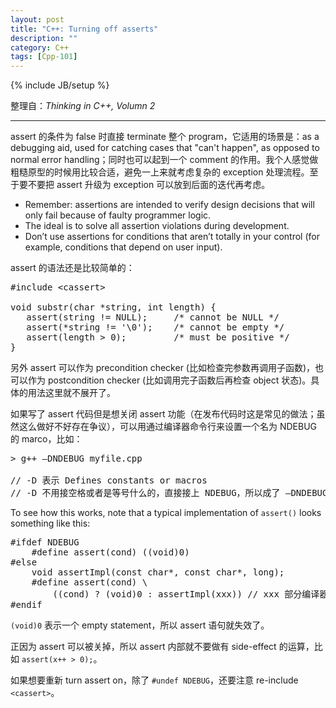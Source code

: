 ```yaml
---
layout: post
title: "C++: Turning off asserts"
description: ""
category: C++
tags: [Cpp-101]
---
```

{% include JB/setup %}

整理自：_Thinking in C++, Volumn 2_

-----

assert 的条件为 false 时直接 terminate 整个 program，它适用的场景是：as a debugging aid, used for catching cases that "can't happen", as opposed to normal error handling；同时也可以起到一个 comment 的作用。我个人感觉做粗糙原型的时候用比较合适，避免一上来就考虑复杂的 exception 处理流程。至于要不要把 assert 升级为 exception 可以放到后面的迭代再考虑。 

- Remember: assertions are intended to verify design decisions that will only fail because of faulty programmer logic. 
- The ideal is to solve all assertion violations during development. 
- Don’t use assertions for conditions that aren’t totally in your control (for example, conditions that depend on user input).

assert 的语法还是比较简单的：

<pre class="prettyprint linenums">
#include &lt;cassert&gt;

void substr(char *string, int length) {
   assert(string != NULL);     /* cannot be NULL */
   assert(*string != '\0');    /* cannot be empty */
   assert(length > 0);         /* must be positive */
}
</pre>

另外 assert 可以作为 precondition checker (比如检查完参数再调用子函数)，也可以作为 postcondition checker (比如调用完子函数后再检查 object 状态)。具体的用法这里就不展开了。

如果写了 assert 代码但是想关闭 assert 功能（在发布代码时这是常见的做法；虽然这么做好不好存在争议），可以用通过编译器命令行来设置一个名为 NDEBUG 的 marco，比如：

<pre class="prettyprint linenums">
&gt; g++ –DNDEBUG myfile.cpp 

// -D 表示 Defines constants or macros
// -D 不用接空格或者是等号什么的，直接接上 NDEBUG，所以成了 –DNDEBUG
</pre>

To see how this works, note that a typical implementation of `assert()` looks something like this:

<pre class="prettyprint linenums">
#ifdef NDEBUG
	#define assert(cond) ((void)0)
#else
	void assertImpl(const char*, const char*, long);
	#define assert(cond) \
		((cond) ? (void)0 : assertImpl(xxx)) // xxx 部分编译器自己会补全，这里我们不考虑
#endif
</pre>

`(void)0` 表示一个 empty statement，所以 assert 语句就失效了。

正因为 assert 可以被关掉，所以 assert 内部就不要做有 side-effect 的运算，比如 `assert(x++ > 0);`。

如果想要重新 turn assert on，除了 `#undef NDEBUG`，还要注意 re-include `<cassert>`。